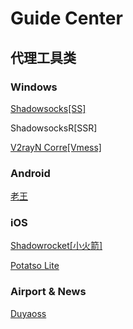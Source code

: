# Guide Center

## 代理工具类

### Windows

[Shadowsocks[SS]](https://github.com/shadowsocks/shadowsocks-windows)

ShadowsocksR[SSR]

[V2rayN Corre[Vmess]](https://github.com/v2ray/v2ray-core)



### Android

[老王](https://play.google.com/store/apps/details?id=com.findtheway)



### iOS

[Shadowrocket[小火箭]](https://apps.apple.com/us/app/shadowrocket/id932747118)

[Potatso Lite](https://apps.apple.com/us/app/shadowrocket/id932747118)



### Airport & News

[Duyaoss](https://duyaoss.com/)



